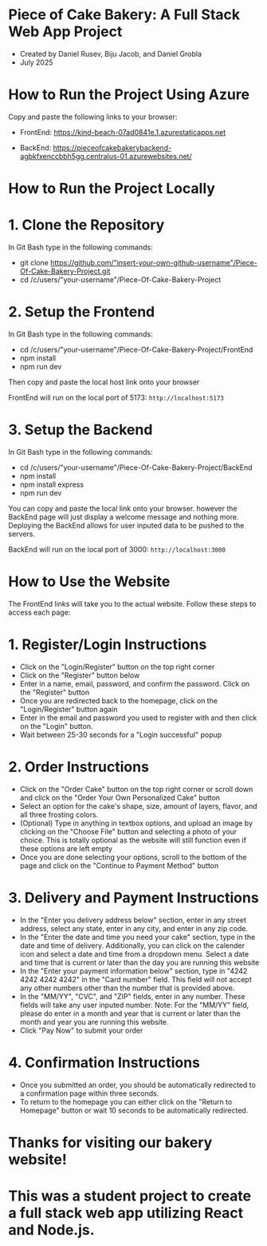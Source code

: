 # Piece of Cake Bakery: A Full Stack Web App Project
- Created by Daniel Rusev, Biju Jacob, and Daniel Grobla
- July 2025

# How to Run the Project Using Azure
Copy and paste the following links to your browser:

- FrontEnd: https://kind-beach-07ad0841e.1.azurestaticapps.net

- BackEnd: https://pieceofcakebakerybackend-agbkfxenccbbh5gg.centralus-01.azurewebsites.net/

# How to Run the Project Locally

# 1. Clone the Repository
In Git Bash type in the following commands:

- git clone https://github.com/"insert-your-own-github-username"/Piece-Of-Cake-Bakery-Project.git
- cd /c/users/"your-username"/Piece-Of-Cake-Bakery-Project


# 2. Setup the Frontend
In Git Bash type in the following commands:

- cd /c/users/"your-username"/Piece-Of-Cake-Bakery-Project/FrontEnd
- npm install
- npm run dev

Then copy and paste the local host link onto your browser

FrontEnd will run on the local port of 5173: `http://localhost:5173`

# 3. Setup the Backend
In Git Bash type in the following commands:

- cd /c/users/"your-username"/Piece-Of-Cake-Bakery-Project/BackEnd
- npm install
- npm install express
- npm run dev

You can copy and paste the local link onto your browser. however the BackEnd page will just display a welcome message and nothing more. Deploying the BackEnd allows for user inputed data to be pushed to the servers.

BackEnd will run on the local port of 3000: `http://localhost:3000`


# How to Use the Website
The FrontEnd links will take you to the actual website. Follow these steps to access each page:

# 1. Register/Login Instructions
- Click on the "Login/Register" button on the top right corner
- Click on the "Register" button below
- Enter in a name, email, password, and confirm the password. Click on the "Register" button
- Once you are redirected back to the homepage, click on the "Login/Register" button again
- Enter in the email and password you used to register with and then click on the  "Login" button.
- Wait between 25-30 seconds for a "Login successful" popup

# 2. Order Instructions
- Click on the "Order Cake" button on the top right corner or scroll down and click on the "Order Your Own Personalized Cake" button
- Select an option for the cake's shape, size, amount of layers, flavor, and all three frosting colors. 
- (Optional) Type in anything in textbox options, and upload an image by clicking on the "Choose File" button and selecting a photo of your choice. This is totally optional as the website will still function even if these options are left empty
- Once you are done selecting your options, scroll to the bottom of the page and click on the "Continue to Payment Method" button

# 3. Delivery and Payment Instructions
- In the "Enter you delivery address below" section, enter in any street address, select any state, enter in any city, and enter in any zip code. 
- In the "Enter the date and time you need your cake" section, type in the date and time of delivery. Additionally, you can click on the calender icon and select a date and time from a dropdown menu. Select a date and time that is current or later than the day you are running this website
- In the "Enter your payment information below" section, type in "4242 4242 4242 4242" in the "Card number" field. This field will not accept any other numbers other than the number that is provided above. 
- In the "MM/YY", "CVC", and "ZIP" fields, enter in any number. These fields will take any user inputed number. Note: For the "MM/YY" field, please do enter in a month and year that is current or later than the month and year you are running this website. 
- Click "Pay Now" to submit your order

# 4. Confirmation Instructions
- Once you submitted an order, you should be automatically redirected to a confirmation page within three seconds.
- To return to the homepage you can either click on the "Return to Homepage" button or wait 10 seconds to be automatically redirected.

# Thanks for visiting our bakery website!  

# This was a student project to create a full stack web app utilizing React and Node.js.
